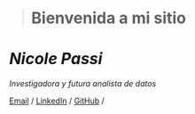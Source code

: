 > # Bienvenida a mi sitio

# *Nicole Passi*

_Investigadora y futura analista de datos_ <br>

[Email](mailto:nicole.passi@opendeusto.es/) / [LinkedIn](https://www.linkedin.com/in/nicole.passi/) / [GitHub](https://github.com/passinicole/) /
